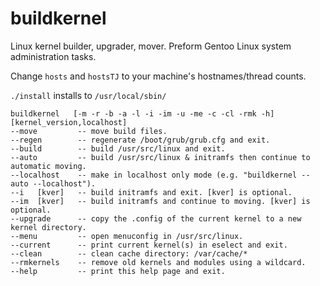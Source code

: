 # buildkernel
Linux kernel builder, upgrader, mover. Preform Gentoo Linux system administration tasks.

Change ```hosts``` and ```hostsTJ``` to your machine's hostnames/thread counts.

```./install``` installs to ```/usr/local/sbin/```

```
buildkernel   [-m -r -b -a -l -i -im -u -me -c -cl -rmk -h] [kernel_version,localhost]
--move         -- move build files.
--regen        -- regenerate /boot/grub/grub.cfg and exit.
--build        -- build /usr/src/linux and exit.
--auto         -- build /usr/src/linux & initramfs then continue to automatic moving.
--localhost    -- make in localhost only mode (e.g. "buildkernel --auto --localhost").
--i   [kver]   -- build initramfs and exit. [kver] is optional.
--im  [kver]   -- build initramfs and continue to moving. [kver] is optional.
--upgrade      -- copy the .config of the current kernel to a new kernel directory.
--menu         -- open menuconfig in /usr/src/linux.
--current      -- print current kernel(s) in eselect and exit.
--clean        -- clean cache directory: /var/cache/*
--rmkernels    -- remove old kernels and modules using a wildcard.
--help         -- print this help page and exit.
```

